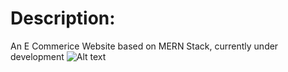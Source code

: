# Description:
An E Commerice Website based on MERN Stack, currently under development
![Alt text](blob:https://imgur.com/92ce3bd8-5c3e-4531-85a7-8b7ca3a86299)


